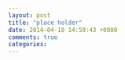 ```yaml
---
layout: post
title: "place holder"
date: 2014-04-18 14:59:43 +0800
comments: true
categories: 
---
```

